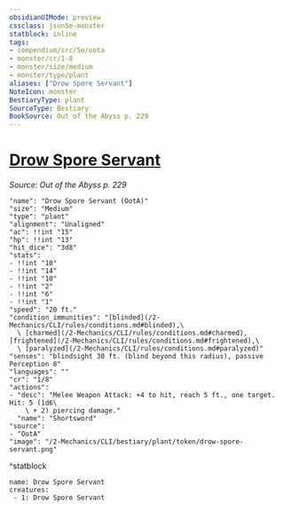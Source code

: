 ```yaml
---
obsidianUIMode: preview
cssclass: json5e-monster
statblock: inline
tags:
- compendium/src/5e/oota
- monster/cr/1-8
- monster/size/medium
- monster/type/plant
aliases: ["Drow Spore Servant"]
NoteIcon: monster
BestiaryType: plant
SourceType: Bestiary
BookSource: Out of the Abyss p. 229
---
```

# [Drow Spore Servant](2-Mechanics/CLI/bestiary/plant/drow-spore-servant-oota.md)
*Source: Out of the Abyss p. 229*  

```statblock
"name": "Drow Spore Servant (OotA)"
"size": "Medium"
"type": "plant"
"alignment": "Unaligned"
"ac": !!int "15"
"hp": !!int "13"
"hit_dice": "3d8"
"stats":
- !!int "10"
- !!int "14"
- !!int "10"
- !!int "2"
- !!int "6"
- !!int "1"
"speed": "20 ft."
"condition_immunities": "[blinded](/2-Mechanics/CLI/rules/conditions.md#blinded),\
  \ [charmed](/2-Mechanics/CLI/rules/conditions.md#charmed), [frightened](/2-Mechanics/CLI/rules/conditions.md#frightened),\
  \ [paralyzed](/2-Mechanics/CLI/rules/conditions.md#paralyzed)"
"senses": "blindsight 30 ft. (blind beyond this radius), passive Perception 8"
"languages": ""
"cr": "1/8"
"actions":
- "desc": "Melee Weapon Attack: +4 to hit, reach 5 ft., one target. Hit: 5 (1d6\
    \ + 2) piercing damage."
  "name": "Shortsword"
"source":
- "OotA"
"image": "/2-Mechanics/CLI/bestiary/plant/token/drow-spore-servant.png"
```
^statblock

```encounter-table
name: Drow Spore Servant
creatures:
 - 1: Drow Spore Servant
```